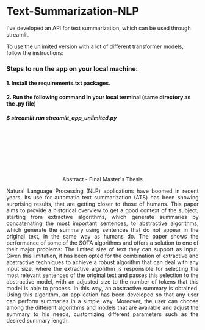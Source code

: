 # Text-Summarization-NLP

I've developed an API for text summarization, which can be used through streamlit.

To use the unlimited version with a lot of different transformer models, follow the instructions:

### Steps to run the app on your local machine:
#### 1. Install the requirements.txt packages.
#### 2. Run the following command in your local terminal (same directory as the .py file)
#####    $ *streamlit run streamlit_app_unlimited.py*

<br /><br />
----
<br /><br />

<p align="center">
    Abstract - Final Master's Thesis
</p>

<p align="justify">
Natural Language Processing (NLP) applications have boomed in recent years. Its use for
automatic text summarization (ATS) has been showing surprising results, that are getting
closer to those of humans. This paper aims to provide a historical overview to get a good
context of the subject, starting from extractive algorithms, which generate summaries by
concatenating the most important sentences, to abstractive algorithms, which generate the
summary using sentences that do not appear in the original text, in the same way as humans
do. The paper shows the performance of some of the SOTA algorithms and offers a solution
to one of their major problems: The limited size of text they can support as input. Given this
limitation, it has been opted for the combination of extractive and abstractive techniques to
achieve a robust algorithm that can deal with any input size, where the extractive algorithm
is responsible for selecting the most relevant sentences of the original text and passes this
selection to the abstractive model, with an adjusted size to the number of tokens that this
model is able to process. In this way, an abstractive summary is obtained. Using this
algorithm, an application has been developed so that any user can perform summaries in a
simple way. Moreover, the user can choose among the different algorithms and models that
are available and adjust the summary to his needs, customizing different parameters such as
the desired summary length.
</p>
